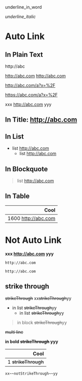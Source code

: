
underline_in_word

_underline_italic_

# Auto Link

## In Plain Text

http://abc

http://abc.com http://abc.com

http://abc.com/a?x=%2F

https://abc.com/a?x=%2F

xxx http://abc.com yyy

## In Title: http://abc.com

## In List

- list http://abc.com
    - list http://abc.com

## In Blockquote
> list http://abc.com

## In Table

| Cool  |
| -----:|
| 1600 http://abc.com |

# Not Auto Link

**xxx http://abc.com yyy**

`http://abc.com`

```
http://abc.com
```

## strike through

~~strikeThrough~~
xx~~strikeThrough~~yy

- in list ~~strikeThrough~~yy
    - in list ~~strikeThrough~~yy

> in block ~~strikeThrough~~yy

~~multi
   line~~

**in bold ~~strikeThrough~~ yyy**

| Cool  |
| -----:|
| 1 ~~strikeThrough~~ |

```
xx~~notStrikeThrough~~yy
```
